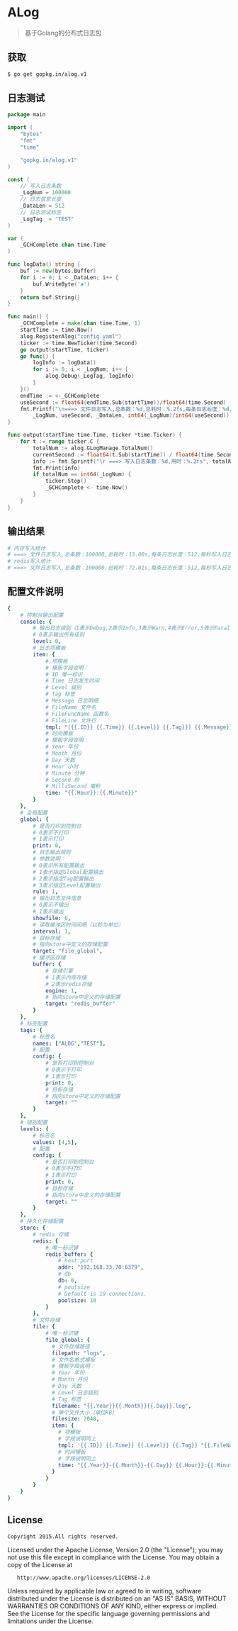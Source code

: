 # ALog

> 基于Golang的分布式日志包

## 获取

``` bash
$ go get gopkg.in/alog.v1
```

## 日志测试

``` go
package main

import (
	"bytes"
	"fmt"
	"time"

	"gopkg.in/alog.v1"
)

const (
	// 写入日志条数
	_LogNum = 100000
	// 日志信息长度
	_DataLen = 512
	// 日志测试标签
	_LogTag  = "TEST"
)

var (
	_GCHComplete chan time.Time
)

func logData() string {
	buf := new(bytes.Buffer)
	for i := 0; i < _DataLen; i++ {
		buf.WriteByte('a')
	}
	return buf.String()
}

func main() {
	_GCHComplete = make(chan time.Time, 1)
	startTime := time.Now()
	alog.RegisterAlog("config.yaml")
	ticker := time.NewTicker(time.Second)
	go output(startTime, ticker)
	go func() {
		logInfo := logData()
		for i := 0; i < _LogNum; i++ {
			alog.Debug(_LogTag, logInfo)
		}
	}()
	endTime := <-_GCHComplete
	useSecond := float64(endTime.Sub(startTime))/float64(time.Second) - 1
	fmt.Printf("\n===> 文件日志写入,总条数：%d,总耗时：%.2fs,每条日志长度：%d,每秒写入日志条数：%d\n",
		_LogNum, useSecond, _DataLen, int64(_LogNum)/int64(useSecond))
}

func output(startTime time.Time, ticker *time.Ticker) {
	for t := range ticker.C {
		totalNum := alog.GLogManage.TotalNum()
		currentSecond := float64(t.Sub(startTime)) / float64(time.Second)
		info := fmt.Sprintf("\r ===> 写入日志条数：%d,用时：%.2fs", totalNum, currentSecond)
		fmt.Print(info)
		if totalNum == int64(_LogNum) {
			ticker.Stop()
			_GCHComplete <- time.Now()
		}
	}
}

```

## 输出结果

``` bash
# 内存写入统计
# ===> 文件日志写入,总条数：100000,总耗时：13.00s,每条日志长度：512,每秒写入日志条数：7692
# redis写入统计
# ===> 文件日志写入,总条数：100000,总耗时：72.01s,每条日志长度：512,每秒写入日志条数：1388
```

## 配置文件说明

``` yaml
{
	# 控制台输出配置
	console: {
		# 输出日志级别（1表示Debug,2表示Info,3表示Warn,4表示Error,5表示Fatal）
  		# 0表示输出所有级别
		level: 0,
		# 日志项模板
		item: {
			# 项模板
		    # 模板字段说明：
		    # ID 唯一标识
		    # Time 日志发生时间
		    # Level 级别
		    # Tag 标签
		    # Message 日志明细
		    # FileName 文件名
		    # FileFuncName 函数名
		    # FileLine 文件行
			tmpl: "[{{.ID}} {{.Time}} {{.Level}} {{.Tag}}] {{.Message}}",
			# 时间模板
		    # 模板字段说明：
		    # Year 年份
		    # Month 月份
		    # Day 天数
		    # Hour 小时
		    # Minute 分钟
		    # Second 秒
		    # MilliSecond 毫秒
			time: "{{.Hour}}:{{.Minute}}"
		}
	},
	# 全局配置
	global: {
		# 是否打印到控制台
	  	# 0表示不打印
	  	# 1表示打印
	  	print: 0,
	  	# 日志输出规则
	  	# 参数说明：
	  	# 0表示所有配置输出
	  	# 1表示指定Global配置输出
	  	# 2表示指定Tag配置输出
	  	# 3表示指定Level配置输出
	  	rule: 1,
	  	# 输出日志文件信息
	  	# 0表示不输出
	  	# 1表示输出
	  	showfile: 0,
	  	# 读取缓冲区时间间隔（以秒为单位）
	  	interval: 1,
	  	# 目标存储
	  	# 指向store中定义的存储配置
	  	target: "file_global",
	  	# 缓冲区存储
	  	buffer: {
	  		# 存储引擎
		    # 1表示内存存储
		    # 2表示redis存储
		    engine: 1,
		    # 指向store中定义的存储配置
		    target: "redis_buffer"
	  	}
	},
	# 标签配置
	tags: {
		# 标签名
  		names: ["ALOG","TEST"],
  		# 配置
  		config: {
  			# 是否打印到控制台
		    # 0表示不打印
		    # 1表示打印
		    print: 0,
		    # 目标存储
		    # 指向store中定义的存储配置
		    target: ""
  		}
	},
	# 级别配置
	levels: {
		# 标签名
  		values: [4,5],
  		# 配置
  		config: {
  			# 是否打印到控制台
		    # 0表示不打印
		    # 1表示打印
		    print: 0,
		    # 目标存储
		    # 指向store中定义的存储配置
		    target: ""
  		}
	},
	# 持久化存储配置
	store: {
		# redis 存储
		redis: {
			# 唯一标识键
			redis_buffer: {
				# host:port
				addr: "192.168.33.70:6379",
				# db
      			db: 0,
      			# poolsize
      			# Default is 10 connections.
      			poolsize: 10
			}
		},
		# 文件存储
		file: {
			# 唯一标识键
			file_global: {
			  # 文件存储路径
		      filepath: "logs",
		      # 文件名格式模板
		      # 模板字段说明：
		      # Year 年份
		      # Month 月份
		      # Day 天数
		      # Level 日志级别
		      # Tag 标签
		      filename: "{{.Year}}{{.Month}}{{.Day}}.log",
		      # 单个文件大小（单位KB）
		      filesize: 2048,
		      item: {
		      	# 项模板
        		# 字段说明同上
        		tmpl: '{{.ID}} {{.Time}} {{.Level}} {{.Tag}} "{{.FileName}} {{.FileFuncName}} {{.FileLine}}" {{.Message}}',
        		# 时间模板
		        # 字段说明同上
		        time: "{{.Year}}-{{.Month}}-{{.Day}} {{.Hour}}:{{.Minute}}:{{.Second}}.{{.MilliSecond}}"
		      }
			}
		}
	}
}
```

## License

	Copyright 2015.All rights reserved.

   Licensed under the Apache License, Version 2.0 (the "License");
   you may not use this file except in compliance with the License.
   You may obtain a copy of the License at

       http://www.apache.org/licenses/LICENSE-2.0

   Unless required by applicable law or agreed to in writing, software
   distributed under the License is distributed on an "AS IS" BASIS,
   WITHOUT WARRANTIES OR CONDITIONS OF ANY KIND, either express or implied.
   See the License for the specific language governing permissions and
   limitations under the License.